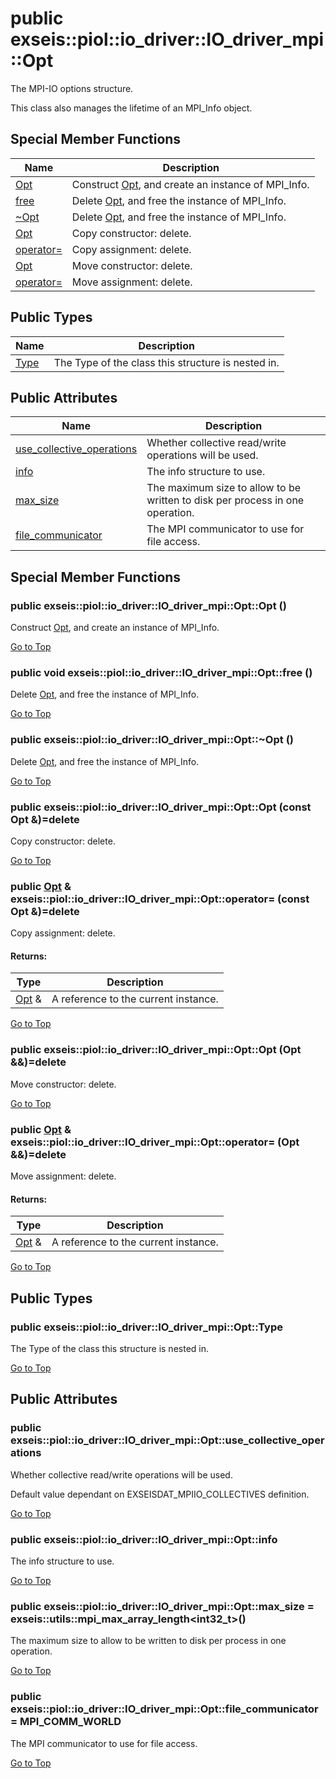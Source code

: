 # <a name='exseis-piol-io_driver-IO_driver_mpi-Opt' /> public exseis::piol::io_driver::IO_driver_mpi::Opt

The MPI-IO options structure. 



This class also manages the lifetime of an MPI_Info object. 




## Special Member Functions
| Name | Description | 
| ---- | ---- |
| [Opt](#exseis-piol-io_driver-IO_driver_mpi-Opt-Opt) | Construct [Opt][exseis-piol-io_driver-IO_driver_mpi-Opt], and create an instance of MPI_Info.  |
| [free](#exseis-piol-io_driver-IO_driver_mpi-Opt-free) | Delete [Opt][exseis-piol-io_driver-IO_driver_mpi-Opt], and free the instance of MPI_Info.  |
| [~Opt](#exseis-piol-io_driver-IO_driver_mpi-Opt-~Opt) | Delete [Opt][exseis-piol-io_driver-IO_driver_mpi-Opt], and free the instance of MPI_Info.  |
| [Opt](#exseis-piol-io_driver-IO_driver_mpi-Opt-Opt-1) | Copy constructor: delete.  |
| [operator=](#exseis-piol-io_driver-IO_driver_mpi-Opt-operator=) | Copy assignment: delete.  |
| [Opt](#exseis-piol-io_driver-IO_driver_mpi-Opt-Opt-2) | Move constructor: delete.  |
| [operator=](#exseis-piol-io_driver-IO_driver_mpi-Opt-operator=-1) | Move assignment: delete.  |


## Public Types
| Name | Description | 
| ---- | ---- |
| [Type](#exseis-piol-io_driver-IO_driver_mpi-Opt-Type) | The Type of the class this structure is nested in.  |


## Public Attributes
| Name | Description | 
| ---- | ---- |
| [use_collective_operations](#exseis-piol-io_driver-IO_driver_mpi-Opt-use_collective_operations) | Whether collective read/write operations will be used.  |
| [info](#exseis-piol-io_driver-IO_driver_mpi-Opt-info) | The info structure to use.  |
| [max_size](#exseis-piol-io_driver-IO_driver_mpi-Opt-max_size) | The maximum size to allow to be written to disk per process in one operation.  |
| [file_communicator](#exseis-piol-io_driver-IO_driver_mpi-Opt-file_communicator) | The MPI communicator to use for file access.  |



## Special Member Functions
### <a name='exseis-piol-io_driver-IO_driver_mpi-Opt-Opt' /> public  exseis::piol::io_driver::IO_driver_mpi::Opt::Opt ()

Construct [Opt][exseis-piol-io_driver-IO_driver_mpi-Opt], and create an instance of MPI_Info. 








[Go to Top](#exseis-piol-io_driver-IO_driver_mpi-Opt)

### <a name='exseis-piol-io_driver-IO_driver_mpi-Opt-free' /> public void exseis::piol::io_driver::IO_driver_mpi::Opt::free ()

Delete [Opt][exseis-piol-io_driver-IO_driver_mpi-Opt], and free the instance of MPI_Info. 








[Go to Top](#exseis-piol-io_driver-IO_driver_mpi-Opt)

### <a name='exseis-piol-io_driver-IO_driver_mpi-Opt-~Opt' /> public  exseis::piol::io_driver::IO_driver_mpi::Opt::~Opt ()

Delete [Opt][exseis-piol-io_driver-IO_driver_mpi-Opt], and free the instance of MPI_Info. 








[Go to Top](#exseis-piol-io_driver-IO_driver_mpi-Opt)

### <a name='exseis-piol-io_driver-IO_driver_mpi-Opt-Opt-1' /> public  exseis::piol::io_driver::IO_driver_mpi::Opt::Opt (const Opt &)=delete

Copy constructor: delete. 








[Go to Top](#exseis-piol-io_driver-IO_driver_mpi-Opt)

### <a name='exseis-piol-io_driver-IO_driver_mpi-Opt-operator=' /> public [Opt][exseis-piol-io_driver-IO_driver_mpi-Opt] & exseis::piol::io_driver::IO_driver_mpi::Opt::operator= (const Opt &)=delete

Copy assignment: delete. 




#### Returns: 
| Type | Description | 
| ---- | ---- |
| [Opt][exseis-piol-io_driver-IO_driver_mpi-Opt] & | A reference to the current instance.  |












[Go to Top](#exseis-piol-io_driver-IO_driver_mpi-Opt)

### <a name='exseis-piol-io_driver-IO_driver_mpi-Opt-Opt-2' /> public  exseis::piol::io_driver::IO_driver_mpi::Opt::Opt (Opt &&)=delete

Move constructor: delete. 








[Go to Top](#exseis-piol-io_driver-IO_driver_mpi-Opt)

### <a name='exseis-piol-io_driver-IO_driver_mpi-Opt-operator=-1' /> public [Opt][exseis-piol-io_driver-IO_driver_mpi-Opt] & exseis::piol::io_driver::IO_driver_mpi::Opt::operator= (Opt &&)=delete

Move assignment: delete. 




#### Returns: 
| Type | Description | 
| ---- | ---- |
| [Opt][exseis-piol-io_driver-IO_driver_mpi-Opt] & | A reference to the current instance.  |












[Go to Top](#exseis-piol-io_driver-IO_driver_mpi-Opt)

## Public Types
### <a name='exseis-piol-io_driver-IO_driver_mpi-Opt-Type' /> public exseis::piol::io_driver::IO_driver_mpi::Opt::Type 

The Type of the class this structure is nested in. 








[Go to Top](#exseis-piol-io_driver-IO_driver_mpi-Opt)

## Public Attributes
### <a name='exseis-piol-io_driver-IO_driver_mpi-Opt-use_collective_operations' /> public exseis::piol::io_driver::IO_driver_mpi::Opt::use_collective_operations 

Whether collective read/write operations will be used. 










Default value dependant on EXSEISDAT_MPIIO_COLLECTIVES definition. 




[Go to Top](#exseis-piol-io_driver-IO_driver_mpi-Opt)

### <a name='exseis-piol-io_driver-IO_driver_mpi-Opt-info' /> public exseis::piol::io_driver::IO_driver_mpi::Opt::info 

The info structure to use. 








[Go to Top](#exseis-piol-io_driver-IO_driver_mpi-Opt)

### <a name='exseis-piol-io_driver-IO_driver_mpi-Opt-max_size' /> public exseis::piol::io_driver::IO_driver_mpi::Opt::max_size  = exseis::utils::mpi_max_array_length<int32_t>()

The maximum size to allow to be written to disk per process in one operation. 








[Go to Top](#exseis-piol-io_driver-IO_driver_mpi-Opt)

### <a name='exseis-piol-io_driver-IO_driver_mpi-Opt-file_communicator' /> public exseis::piol::io_driver::IO_driver_mpi::Opt::file_communicator  = MPI_COMM_WORLD

The MPI communicator to use for file access. 








[Go to Top](#exseis-piol-io_driver-IO_driver_mpi-Opt)

[exseis-piol-io_driver-IO_driver_mpi]:./../IO_driver_mpi.md
[exseis-piol-io_driver-IO_driver_mpi-Opt]:./Opt.md#exseis-piol-io_driver-IO_driver_mpi-Opt
